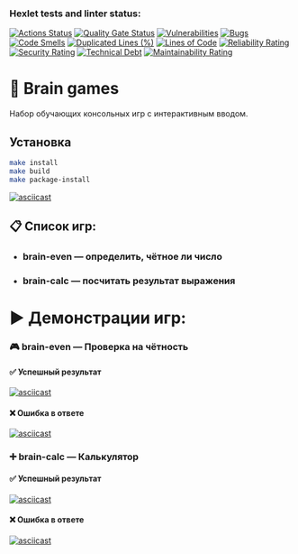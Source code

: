 ### Hexlet tests and linter status:
[![Actions Status](https://github.com/Ratatuii/python-project-49/actions/workflows/hexlet-check.yml/badge.svg)](https://github.com/Ratatuii/python-project-49/actions) [![Quality Gate Status](https://sonarcloud.io/api/project_badges/measure?project=iRatatuii_python-project-49&metric=alert_status)](https://sonarcloud.io/summary/new_code?id=iRatatuii_python-project-49) [![Vulnerabilities](https://sonarcloud.io/api/project_badges/measure?project=iRatatuii_python-project-49&metric=vulnerabilities)](https://sonarcloud.io/summary/new_code?id=iRatatuii_python-project-49) [![Bugs](https://sonarcloud.io/api/project_badges/measure?project=iRatatuii_python-project-49&metric=bugs)](https://sonarcloud.io/summary/new_code?id=iRatatuii_python-project-49) [![Code Smells](https://sonarcloud.io/api/project_badges/measure?project=iRatatuii_python-project-49&metric=code_smells)](https://sonarcloud.io/summary/new_code?id=iRatatuii_python-project-49) [![Duplicated Lines (%)](https://sonarcloud.io/api/project_badges/measure?project=iRatatuii_python-project-49&metric=duplicated_lines_density)](https://sonarcloud.io/summary/new_code?id=iRatatuii_python-project-49) [![Lines of Code](https://sonarcloud.io/api/project_badges/measure?project=iRatatuii_python-project-49&metric=ncloc)](https://sonarcloud.io/summary/new_code?id=iRatatuii_python-project-49) [![Reliability Rating](https://sonarcloud.io/api/project_badges/measure?project=iRatatuii_python-project-49&metric=reliability_rating)](https://sonarcloud.io/summary/new_code?id=iRatatuii_python-project-49) [![Security Rating](https://sonarcloud.io/api/project_badges/measure?project=iRatatuii_python-project-49&metric=security_rating)](https://sonarcloud.io/summary/new_code?id=iRatatuii_python-project-49) [![Technical Debt](https://sonarcloud.io/api/project_badges/measure?project=iRatatuii_python-project-49&metric=sqale_index)](https://sonarcloud.io/summary/new_code?id=iRatatuii_python-project-49) [![Maintainability Rating](https://sonarcloud.io/api/project_badges/measure?project=iRatatuii_python-project-49&metric=sqale_rating)](https://sonarcloud.io/summary/new_code?id=iRatatuii_python-project-49)

# 🧠 Brain games

Набор обучающих консольных игр с интерактивным вводом.

## Установка 

```bash
make install
make build
make package-install
```
[![asciicast](https://asciinema.org/a/Lob7Bi5RFfKuVcqRSC68rWdd6.svg)](https://asciinema.org/a/Lob7Bi5RFfKuVcqRSC68rWdd6)


## 📋 Список игр:

* ### brain-even — определить, чётное ли число
* ### brain-calc — посчитать результат выражения


# ▶️ Демонстрации игр:

### 🎮 brain-even — Проверка на чётность

#### ✅ Успешный результат

[![asciicast](https://asciinema.org/a/2bnHtlsPLgMvO37ScJeI8KEkj.svg)](https://asciinema.org/a/2bnHtlsPLgMvO37ScJeI8KEkj)

#### ❌ Ошибка в ответе

[![asciicast](https://asciinema.org/a/e8psY1kmzWiDzBI0BZMOw712u.svg)](https://asciinema.org/a/e8psY1kmzWiDzBI0BZMOw712u)


### ➕ brain-calc — Калькулятор

#### ✅ Успешный результат
[![asciicast](https://asciinema.org/a/NarU8GGvXxlSNtOBLqXlhY5R7.svg)](https://asciinema.org/a/NarU8GGvXxlSNtOBLqXlhY5R7)

#### ❌ Ошибка в ответе

[![asciicast](https://asciinema.org/a/0HKX2DW1sSoMIhYL0WjwZRaLs.svg)](https://asciinema.org/a/0HKX2DW1sSoMIhYL0WjwZRaLs)

